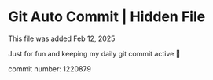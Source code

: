 # Git Auto Commit | Hidden File

This file was added Feb 12, 2025

Just for fun and keeping my daily git commit active 🤪

commit number: 1220879
